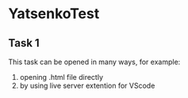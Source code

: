# YatsenkoTest

## Task 1
This task can be opened in many ways, for example:
1. opening .html file directly
2. by using live server extention for VScode
